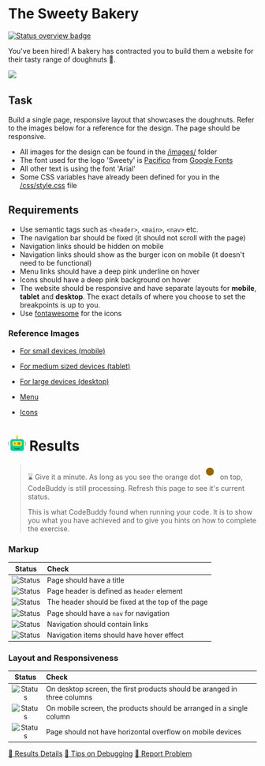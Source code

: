 # The Sweety Bakery
[![Status overview badge](../../blob/badges/.github/badges/main/badge.svg)](#-results)


You've been hired! A bakery has contracted you to build them a website for their tasty range of doughnuts 🍩.

![](/reference/desktop-scroll.gif)

## Task

Build a single page, responsive layout that showcases the doughnuts. Refer to the images below for a reference for the design. The page should be responsive.

- All images for the design can be found in the [/images/](/images/) folder
- The font used for the logo 'Sweety' is [Pacifico](https://fonts.google.com/specimen/Pacifico?query=pacifico) from [Google Fonts](https://fonts.google.com/)
- All other text is using the font 'Arial'
- Some CSS variables have already been defined for you in the [/css/style.css](/css/style.css) file

## Requirements

- Use semantic tags such as `<header>`, `<main>`, `<nav>` etc.
- The navigation bar should be fixed (it should not scroll with the page)
- Navigation links should be hidden on mobile
- Navigation links should show as the burger icon on mobile (it doesn't need to be functional)
- Menu links should have a deep pink underline on hover
- Icons should have a deep pink background on hover
- The website should be responsive and have separate layouts for **mobile**, **tablet** and **desktop**. The exact details of where you choose to set the breakpoints is up to you.
- Use [fontawesome](https://fontawesome.com/) for the icons

### Reference Images

- [For small devices (mobile)](/reference/mobile.png)

- [For medium sized devices (tablet)](/reference/tablet.png)

- [For large devices (desktop)](/reference/desktop.png)

- [Menu](/reference/menu.png)

- [Icons](/reference/icons.png)

[//]: # (autograding info start)
# <img src="https://github.com/DCI-EdTech/autograding-setup/raw/main/assets/bot-large.svg" alt="" data-canonical-src="https://github.com/DCI-EdTech/autograding-setup/raw/main/assets/bot-large.svg" height="31" /> Results
> ⌛ Give it a minute. As long as you see the orange dot ![processing](https://raw.githubusercontent.com/DCI-EdTech/autograding-setup/main/assets/processing.svg) on top, CodeBuddy is still processing. Refresh this page to see it's current status.
>
> This is what CodeBuddy found when running your code. It is to show you what you have achieved and to give you hints on how to complete the exercise.


### Markup

|                 Status                  | Check                                                                                    |
| :-------------------------------------: | :--------------------------------------------------------------------------------------- |
| ![Status](../../blob/badges/.github/badges/main/status0.svg) | Page should have a title |
| ![Status](../../blob/badges/.github/badges/main/status1.svg) | Page header is defined as `header` element |
| ![Status](../../blob/badges/.github/badges/main/status2.svg) | The header should be fixed at the top of the page |
| ![Status](../../blob/badges/.github/badges/main/status3.svg) | Page should have a `nav` for navigation |
| ![Status](../../blob/badges/.github/badges/main/status4.svg) | Navigation should contain links |
| ![Status](../../blob/badges/.github/badges/main/status5.svg) | Navigation items should have hover effect |

### Layout and Responsiveness

|                 Status                  | Check                                                                                    |
| :-------------------------------------: | :--------------------------------------------------------------------------------------- |
| ![Status](../../blob/badges/.github/badges/main/status6.svg) | On desktop screen, the first products should be aranged in three columns |
| ![Status](../../blob/badges/.github/badges/main/status7.svg) | On mobile screen, the products should be arranged in a single column |
| ![Status](../../blob/badges/.github/badges/main/status8.svg) | Page should not have horizontal overflow on mobile devices |



[🔬 Results Details](../../actions)
[🐞 Tips on Debugging](https://github.com/DCI-EdTech/autograding-setup/wiki/How-to-work-with-CodeBuddy)
[📢 Report Problem](https://docs.google.com/forms/d/e/1FAIpQLSfS8wPh6bCMTLF2wmjiE5_UhPiOEnubEwwPLN_M8zTCjx5qbg/viewform?usp=pp_url&entry.652569746=uib-layout-the-sweety-bakery)


[//]: # (autograding info end)